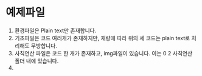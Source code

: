 # 예제파일
1. 환경파일은 Plain text만 존재합니다.
2. 기초파일은 코드 여러개가 존재하지만, 재량에 따라 위의 세 코드는 plain text로 처리해도 무방합니다.
3. 사칙연산 파일은 코드 한 개가 존재하고, img파일이 있습니다. 이는 0 2 사칙연산 폴더 내에 있습니다.
4. 
